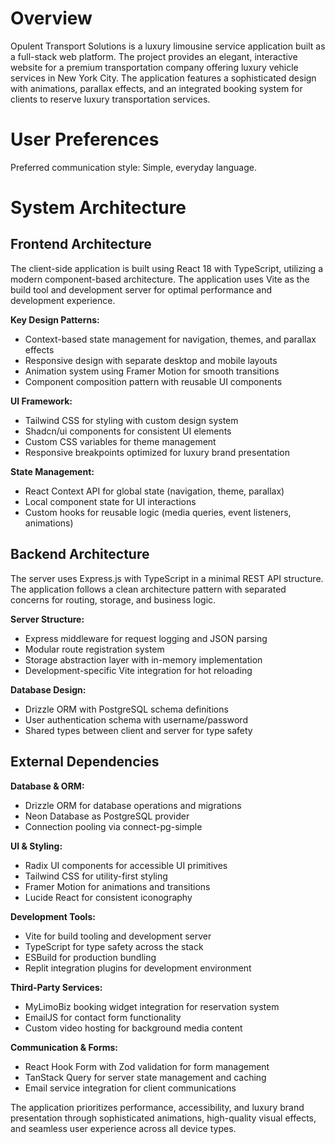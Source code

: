 # Overview

Opulent Transport Solutions is a luxury limousine service application built as a full-stack web platform. The project provides an elegant, interactive website for a premium transportation company offering luxury vehicle services in New York City. The application features a sophisticated design with animations, parallax effects, and an integrated booking system for clients to reserve luxury transportation services.

# User Preferences

Preferred communication style: Simple, everyday language.

# System Architecture

## Frontend Architecture
The client-side application is built using React 18 with TypeScript, utilizing a modern component-based architecture. The application uses Vite as the build tool and development server for optimal performance and development experience.

**Key Design Patterns:**
- Context-based state management for navigation, themes, and parallax effects
- Responsive design with separate desktop and mobile layouts
- Animation system using Framer Motion for smooth transitions
- Component composition pattern with reusable UI components

**UI Framework:**
- Tailwind CSS for styling with custom design system
- Shadcn/ui components for consistent UI elements
- Custom CSS variables for theme management
- Responsive breakpoints optimized for luxury brand presentation

**State Management:**
- React Context API for global state (navigation, theme, parallax)
- Local component state for UI interactions
- Custom hooks for reusable logic (media queries, event listeners, animations)

## Backend Architecture
The server uses Express.js with TypeScript in a minimal REST API structure. The application follows a clean architecture pattern with separated concerns for routing, storage, and business logic.

**Server Structure:**
- Express middleware for request logging and JSON parsing
- Modular route registration system
- Storage abstraction layer with in-memory implementation
- Development-specific Vite integration for hot reloading

**Database Design:**
- Drizzle ORM with PostgreSQL schema definitions
- User authentication schema with username/password
- Shared types between client and server for type safety

## External Dependencies

**Database & ORM:**
- Drizzle ORM for database operations and migrations
- Neon Database as PostgreSQL provider
- Connection pooling via connect-pg-simple

**UI & Styling:**
- Radix UI components for accessible UI primitives
- Tailwind CSS for utility-first styling
- Framer Motion for animations and transitions
- Lucide React for consistent iconography

**Development Tools:**
- Vite for build tooling and development server
- TypeScript for type safety across the stack
- ESBuild for production bundling
- Replit integration plugins for development environment

**Third-Party Services:**
- MyLimoBiz booking widget integration for reservation system
- EmailJS for contact form functionality
- Custom video hosting for background media content

**Communication & Forms:**
- React Hook Form with Zod validation for form management
- TanStack Query for server state management and caching
- Email service integration for client communications

The application prioritizes performance, accessibility, and luxury brand presentation through sophisticated animations, high-quality visual effects, and seamless user experience across all device types.
